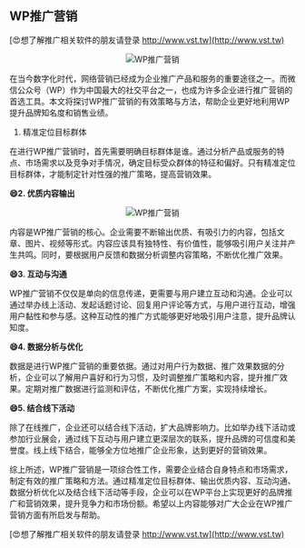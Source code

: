 ## **WP推广营销**

[😍想了解推广相关软件的朋友请登录 http://www.vst.tw](http://www.vst.tw)

 <center><img src="https://vst.tw/MP4/tuiguang/png/8.png" alt="WP推广营销"></center>

在当今数字化时代，网络营销已经成为企业推广产品和服务的重要途径之一。而微信公众号（WP）作为中国最大的社交平台之一，也成为许多企业进行推广营销的首选工具。本文将探讨WP推广营销的有效策略与方法，帮助企业更好地利用WP提升品牌知名度和销售业绩。

1. 精准定位目标群体

在进行WP推广营销时，首先需要明确目标群体是谁。通过分析产品或服务的特点、市场需求以及竞争对手情况，确定目标受众群体的特征和偏好。只有精准定位目标群体，才能制定针对性强的推广策略，提高营销效果。

**😄2. 优质内容输出**

 <center><img src="https://vst.tw/MP4/tuiguang/png/0.png" alt="WP推广营销"></center>

内容是WP推广营销的核心。企业需要不断输出优质、有吸引力的内容，包括文章、图片、视频等形式。内容应该具有独特性、有价值性，能够吸引用户关注并产生共鸣。同时，要根据用户反馈和数据分析调整内容策略，不断优化推广效果。

**😄3. 互动与沟通**

WP推广营销不仅仅是单向的信息传递，更需要与用户建立互动和沟通。企业可以通过举办线上活动、发起话题讨论、回复用户评论等方式，与用户进行互动，增强用户黏性和参与感。这种互动性的推广方式能够更好地吸引用户注意，提升品牌认知度。

**😄4. 数据分析与优化**

数据是进行WP推广营销的重要依据。通过对用户行为数据、推广效果数据的分析，企业可以了解用户喜好和行为习惯，及时调整推广策略和内容，提升推广效果。定期对推广数据进行监测和评估，不断优化推广方案，实现持续增长。

**😄5. 结合线下活动**

除了在线推广，企业还可以结合线下活动，扩大品牌影响力。比如举办线下活动或参加行业展会，通过线下互动与用户建立更深层次的联系，提升品牌的可信度和美誉度。线上线下结合，能够全方位地推广企业形象，达到更好的营销效果。

综上所述，WP推广营销是一项综合性工作，需要企业结合自身特点和市场需求，制定有效的推广策略和方法。通过精准定位目标群体、输出优质内容、互动沟通、数据分析优化以及结合线下活动等手段，企业可以在WP平台上实现更好的品牌推广和营销效果，提升竞争力和市场份额。希望以上内容能够对广大企业在WP推广营销方面有所启发与帮助。

[😍想了解推广相关软件的朋友请登录 http://www.vst.tw](http://www.vst.tw)



